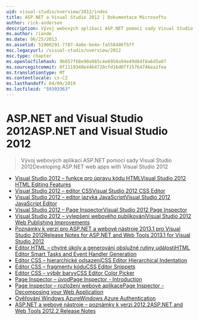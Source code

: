 ```yaml
---
uid: visual-studio/overview/2012/index
title: ASP.NET a Visual Studio 2012 | Dokumentace Microsoftu
author: rick-anderson
description: Vývoj webových aplikací ASP.NET pomocí sady Visual Studio 2012
ms.author: riande
ms.date: 06/25/2013
ms.assetid: 51900291-7787-4a6e-be4e-fa558486f5ff
msc.legacyurl: /visual-studio/overview/2012
msc.type: chapter
ms.openlocfilehash: 9b057f68e90a985c4e6950a94e49d84f8a6d5a07
ms.sourcegitcommit: 0f1119340e4464720cfd16d0ff15764746ea1fea
ms.translationtype: MT
ms.contentlocale: cs-CZ
ms.lasthandoff: 04/09/2019
ms.locfileid: "59393363"
---
```

# <a name="aspnet-and-visual-studio-2012"></a><span data-ttu-id="c7fc6-103">ASP.NET and Visual Studio 2012</span><span class="sxs-lookup"><span data-stu-id="c7fc6-103">ASP.NET and Visual Studio 2012</span></span>

> <span data-ttu-id="c7fc6-104">Vývoj webových aplikací ASP.NET pomocí sady Visual Studio 2012</span><span class="sxs-lookup"><span data-stu-id="c7fc6-104">Developing ASP.NET web apps with Visual Studio 2012</span></span>


- [<span data-ttu-id="c7fc6-105">Visual Studio 2012 – funkce pro úpravu kódu HTML</span><span class="sxs-lookup"><span data-stu-id="c7fc6-105">Visual Studio 2012 HTML Editing Features</span></span>](visual-studio-2012-html-editing-features.md)
- [<span data-ttu-id="c7fc6-106">Visual Studio 2012 – editor CSS</span><span class="sxs-lookup"><span data-stu-id="c7fc6-106">Visual Studio 2012 CSS Editor</span></span>](visual-studio-2012-css-editor.md)
- [<span data-ttu-id="c7fc6-107">Visual Studio 2012 – editor jazyka JavaScript</span><span class="sxs-lookup"><span data-stu-id="c7fc6-107">Visual Studio 2012 JavaScript Editor</span></span>](visual-studio-2012-javascript-editor.md)
- [<span data-ttu-id="c7fc6-108">Visual Studio 2012 – Page Inspector</span><span class="sxs-lookup"><span data-stu-id="c7fc6-108">Visual Studio 2012 Page Inspector</span></span>](visual-studio-2012-page-inspector.md)
- [<span data-ttu-id="c7fc6-109">Visual Studio 2012 – vylepšení webového publikování</span><span class="sxs-lookup"><span data-stu-id="c7fc6-109">Visual Studio 2012 Web Publishing Improvements</span></span>](visual-studio-2012-web-publishing-improvements.md)
- [<span data-ttu-id="c7fc6-110">Poznámky k verzi pro ASP.NET a webové nástroje 2013.1 pro Visual Studio 2012</span><span class="sxs-lookup"><span data-stu-id="c7fc6-110">Release Notes for ASP.NET and Web Tools 2013.1 for Visual Studio 2012</span></span>](aspnet-and-web-tools-20131-for-visual-studio-2012.md)
- [<span data-ttu-id="c7fc6-111">Editor HTML – chytré úkoly a generování obslužné rutiny události</span><span class="sxs-lookup"><span data-stu-id="c7fc6-111">HTML Editor Smart Tasks and Event Handler Generation</span></span>](visual-studio-vnext-videos-html-editor-smart-tasks-and-event-handler-generation.md)
- [<span data-ttu-id="c7fc6-112">Editor CSS – hierarchické odsazení</span><span class="sxs-lookup"><span data-stu-id="c7fc6-112">CSS Editor Hierarchical Indentation</span></span>](visual-studio-vnext-videos-css-editor-hierarchical-indentation.md)
- [<span data-ttu-id="c7fc6-113">Editor CSS – fragmenty kódu</span><span class="sxs-lookup"><span data-stu-id="c7fc6-113">CSS Editor Snippets</span></span>](visual-studio-vnext-videos-css-editor-snippets.md)
- [<span data-ttu-id="c7fc6-114">Editor CSS – výběr barvy</span><span class="sxs-lookup"><span data-stu-id="c7fc6-114">CSS Editor Color Picker</span></span>](visual-studio-vnext-videos-css-editor-color-picker.md)
- [<span data-ttu-id="c7fc6-115">Page Inspector – úvod</span><span class="sxs-lookup"><span data-stu-id="c7fc6-115">Page Inspector - Introduction</span></span>](visual-studio-vnext-videos-page-inspector-introduction.md)
- [<span data-ttu-id="c7fc6-116">Page Inspector – rozložení webové aplikace</span><span class="sxs-lookup"><span data-stu-id="c7fc6-116">Page Inspector - Decomposing your Web Application</span></span>](visual-studio-vnext-videos-page-inspector-decomposing-your-web-application.md)
- [<span data-ttu-id="c7fc6-117">Ověřování Windows Azure</span><span class="sxs-lookup"><span data-stu-id="c7fc6-117">Windows Azure Authentication</span></span>](windows-azure-authentication.md)
- [<span data-ttu-id="c7fc6-118">ASP.NET a webové nástroje – poznámky k verzi 2012.2</span><span class="sxs-lookup"><span data-stu-id="c7fc6-118">ASP.NET and Web Tools 2012.2 Release Notes</span></span>](aspnet-and-web-tools-20122-release-notes-rtw.md)
